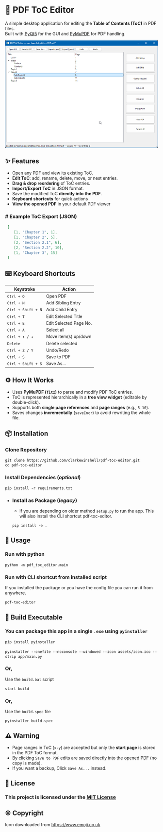 # 📑 PDF ToC Editor

A simple desktop application for editing the **Table of Contents (ToC)** in PDF files.  
Built with [PyQt5](https://pypi.org/project/PyQt5/) for the GUI and [PyMuPDF](https://pymupdf.readthedocs.io/) for PDF handling.

<img src="assets/screenshot.png">

## ✨ Features
- Open any PDF and view its existing ToC.
- **Edit ToC**: add, rename, delete, move, or nest entries.
- **Drag & drop reordering** of ToC entries.
- **Import/Export ToC** in JSON format.
- Save the modified ToC **directly into the PDF**.
- **Keyboard shortcuts** for quick actions
- **View the opened PDF** in your default PDF viewer

### # Example ToC Export (JSON)
   ```json
    [
       [1, "Chapter 1", 1],
       [1, "Chapter 2", 5],
       [2, "Section 2.1", 6],
       [2, "Section 2.2", 10],
       [1, "Chapter 3", 15]
    ]
   ```

## ⌨️ Keyboard Shortcuts
| Keystroke          | Action                 |
|--------------------|------------------------|
| `Ctrl + O`         | Open PDF               |
| `Ctrl + N`         | Add Sibling Entry      |
| `Ctrl + Shift + N` | Add Child Entry        |
| `Ctrl + T`         | Edit Selected Title    |
| `Ctrl + E`         | Edit Selected Page No. |
| `Ctrl + A`         | Select all             |
| `Ctrl + ↑ / ↓`     | Move item(s) up/down   |
| `Delete`           | Delete selected        |
| `Ctrl + Z / Y`     | Undo/Redo              |
| `Ctrl + S`         | Save to PDF            |
| `Ctrl + Shift + S` | Save As...             |

## ⚙️ How It Works
- Uses **PyMuPDF (`fitz`)** to parse and modify PDF ToC entries.
- ToC is represented hierarchically in a **tree view widget** (editable by double-click).
- Supports both **single page references** and **page ranges** (e.g., `5-10`).
- Saves changes **incrementally** (`saveIncr`) to avoid rewriting the whole file.

## 📦 Installation

### Clone Repository
```pwsh
git clone https://github.com/clarkewinshell/pdf-toc-editor.git
cd pdf-toc-editor
```

### Install Dependencies (*optional*)
```pwsh
pip install -r requirements.txt
```

- ### Install as Package (*legacy*)
  -  If you are depending on older method `setup.py` to run the app. This will also install the CLI shortcut pdf-toc-editor.
   ```pwsh
   pip install -e .
   ```

## 📃 Usage

### Run with python
```pwsh
python -m pdf_toc_editor.main
```

### Run with CLI shortcut from installed script
If you installed the package or you have the config file you can run it from anywhere.
```bash
pdf-toc-editor
```

## 🔨 Build Executable

### You can package this app in a single `.exe` using `pyinstaller`

```pwsh
pip install pyinstaller

pyinstaller --onefile --noconsole --windowed --icon assets/icon.ico --strip app/main.py
```

### Or,
 Use the `build.bat` script
 ```pwsh
 start build
 ```

 ### Or,
 Use the `build.spec` file
 ```pwsh
 pyinstaller build.spec
 ```

## ⚠️ Warning
-   Page ranges in ToC (`x-y`) are accepted but only the **start page** is stored in the PDF ToC format.
-   By clicking `Save to PDF` edits are saved directly into the opened PDF (no copy is made).
-   If you want a backup, Click `Save As...` instead.

## 📜 License
### This project is licensed under the [MIT License](LICENSE)

## &copy; Copyright
Icon downloaded from https://www.emoji.co.uk
